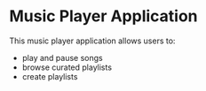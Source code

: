 # Music Player Application

This music player application allows users to:
- play and pause songs
- browse curated playlists 
- create playlists






